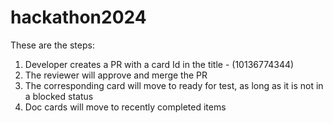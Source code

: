 # hackathon2024

These are the steps:

  1. Developer creates a PR with a card Id in the title - (10136774344)
  2. The reviewer will approve and merge the PR
  3. The corresponding card will move to ready for test, as long as it is not in a blocked status
  4. Doc cards will move to recently completed items
